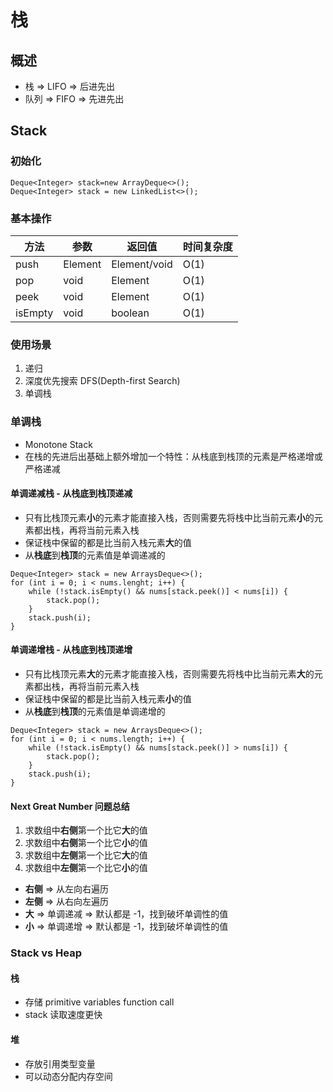 # 栈

## 概述

- 栈 => LIFO => 后进先出
- 队列 => FIFO => 先进先出

## Stack

### 初始化

```
Deque<Integer> stack=new ArrayDeque<>();
Deque<Integer> stack = new LinkedList<>();
```

### 基本操作

| 方法      | 参数      | 返回值          | 时间复杂度  |
|---------|---------|--------------|--------|
| push    | Element | Element/void | O(1)   |
| pop     | void    | Element      | O(1)   |
| peek    | void    | Element      | O(1)   |
| isEmpty | void    | boolean      | O(1)   |

### 使用场景

1. 递归
2. 深度优先搜索 DFS(Depth-first Search)
3. 单调栈


### 单调栈

- Monotone Stack
- 在栈的先进后出基础上额外增加一个特性：从栈底到栈顶的元素是严格递增或严格递减

#### 单调递减栈 - 从栈底到栈顶递减

- 只有比栈顶元素**小**的元素才能直接入栈，否则需要先将栈中比当前元素**小**的元素都出栈，再将当前元素入栈
- 保证栈中保留的都是比当前入栈元素**大**的值
- 从**栈底**到**栈顶**的元素值是单调递减的

```
Deque<Integer> stack = new ArraysDeque<>();
for (int i = 0; i < nums.lenght; i++) {
    while (!stack.isEmpty() && nums[stack.peek()] < nums[i]) {
        stack.pop(); 
    }
    stack.push(i);
}
```

#### 单调递增栈 - 从栈底到栈顶递增

- 只有比栈顶元素**大**的元素才能直接入栈，否则需要先将栈中比当前元素**大**的元素都出栈，再将当前元素入栈
- 保证栈中保留的都是比当前入栈元素**小**的值
- 从**栈底**到**栈顶**的元素值是单调递增的

```
Deque<Integer> stack = new ArraysDeque<>();
for (int i = 0; i < nums.length; i++) {
    while (!stack.isEmpty() && nums[stack.peek()] > nums[i]) {
        stack.pop(); 
    }
    stack.push(i);
}
```

#### Next Great Number 问题总结

1. 求数组中**右侧**第一个比它**大**的值
2. 求数组中**右侧**第一个比它**小**的值
3. 求数组中**左侧**第一个比它**大**的值
4. 求数组中**左侧**第一个比它**小**的值

- **右侧** => 从左向右遍历
- **左侧** => 从右向左遍历
- **大** => 单调递减 => 默认都是 -1，找到破坏单调性的值
- **小** => 单调递增 => 默认都是 -1，找到破坏单调性的值

### Stack vs Heap

#### 栈

- 存储 primitive variables function call
- stack 读取速度更快

#### 堆

- 存放引用类型变量
- 可以动态分配内存空间

